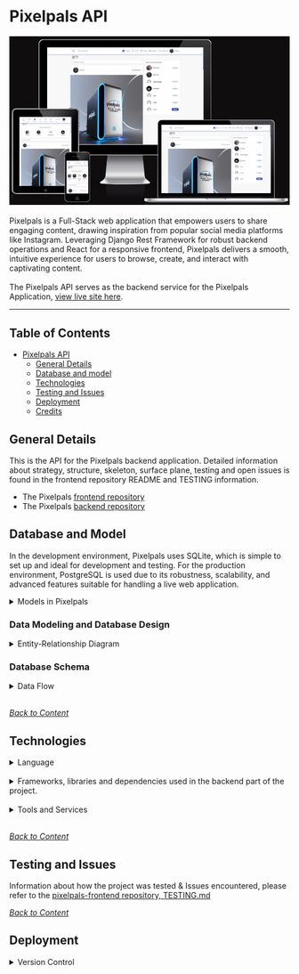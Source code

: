 # Pixelpals API
![amiresponsive](documentation/readme-image/PixelGif.gif)
<br>
<br>
Pixelpals is a Full-Stack web application that empowers users to share engaging content, drawing inspiration from popular social media platforms like Instagram. Leveraging Django Rest Framework for robust backend operations and React for a responsive frontend, Pixelpals delivers a smooth, intuitive experience for users to browse, create, and interact with captivating content.
<br>
<br>
The Pixelpals API serves as the backend service for the Pixelpals Application, [view live site here](https://pixelpals-pp5-ee2d5ecf265c.herokuapp.com/).

<hr>

## Table of Contents
- [Pixelpals API](#pixelpals-api)
  - [General Details](#general-details)
  - [Database and model](#database-and-model)
  - [Technologies](#technologies)
  - [Testing and Issues](#testing-and-issues)
  - [Deployment](#deployment)
  - [Credits](#Credits)

## General Details

This is the API for the Pixelpals backend application. Detailed information about strategy, structure, skeleton, surface plane, testing and open issues is found in the frontend repository README and TESTING information.

- The Pixelpals [frontend repository](https://github.com/Enzolita/pixelpals-pp5)
- The Pixelpals [backend repository](https://pixelpals-backend-49bb71efec81.herokuapp.com/)                                    

## Database and Model

In the development environment, Pixelpals uses SQLite, which is simple to set up and ideal for development and testing. For the production environment, PostgreSQL is used due to its robustness, scalability, and advanced features suitable for handling a live web application.

<details>
<summary>Models in Pixelpals</summary>
<br>

### Report model
- **Fields**: Manages user feedback and queries. 
- **Functionality**: Stores user queries, complaints, or suggestions. 
- **Impact**: Provides a direct channel for user feedback, helping to improve the platform based on user input and enhancing user satisfaction.
- **Example**: A user facing an issue with their account can easily send a message to the support team using the report form, ensuring their query is logged and addressed promptly.

### Comment Model
- **Fields**: `id`, `owner`, `post_`, `content`, `created_at`, `updated_at`
- **Functionality**: Stores comments made by users on posts.
- **Impact**: Facilitates engagement and community interaction by allowing users to comment on each other's posts.
- **Example**: Users comment on a friend's post to share their thoughts and reactions, fostering discussions.

### Post Model
- **Fields**: `id`, `owner`, `title`, `content`, `created_at`, `updated_at`
- **Functionality**: Stores posts created by users.
- **Impact**: Central to the content-sharing functionality, allowing users to create and share posts with their followers.
- **Example**: A user creates a new post with a photo from their new PC setup.

### Profile Model
- **Fields**: `id`, `owner`, `name`, `content`, `image`, `created_at`, `updated_at`
- **Functionality**: Stores user profile information.
- **Impact**: Enhances user profiles by allowing customization, making the platform more personalized and engaging.
- **Example**: A user uploads a profile picture and writes a short bio to let other users know more about them.

### Follower Model
- **Fields**: `id`, `owner`, `followed`, `created_at`, `updated_at`
- **Functionality**: Stores follower relationships between users.
- **Impact**: Enables users to follow each other, creating a personalized feed based on followed users' posts.
- **Example**: User A follows User B to see User B's posts in their feed, fostering engagement and community building.

### Like Model
- **Fields**: `id`, `owner`, `post`, `created_at`, `updated_at`
- **Functionality**: Stores likes on posts by users.
- **Impact**: Provides a way for users to express appreciation for content, increasing user interaction and engagement.
- **Example**: A user likes a friend's post, which may also increase the visibility of popular content through likes.

### User Model (from django.contrib.auth.models)
- **Fields**: `id`, `username`, `email`, `password`, `created_at`, `updated_at`
- **Functionality**: Manages user authentication and basic information.
- **Impact**: Provides essential authentication functionality, ensuring users can securely log in and access their accounts.
- **Example**: Users can register, log in, and have their authentication details securely stored.
</details>

### Data Modeling and Database Design

<details>
<summary>Entity-Relationship Diagram</summary>
<br>

The Entity-Relationship Diagram (ERD) provides a visual representation of the database's structure. It helps in planning and illustrating the SQL tables and the relationships between them. The ERD is an essential part of the database design that shows the entities, their attributes, and the types of relationships among the entities.

![erd](/documentation/readme-image/erd.webp)

**Relationships**


1. User
  - One-to-One: User.id → Profile.owner
  - One-to-Many: User.id → Post.owner
  - One-to-Many: User.id → Comment.owner
  - Many-to-Many (through Follower): User.id → Follower.owner
  - Many-to-Many (through Follower): User.id → Follower.followed
  - Many-to-Many (through Like): User.id → Like.owner
  - One-to-Many: User.id → Contact.owner
  - One-to-Many: User.id → Block.owner
  - One-to-Many: User.id → Block.target

2. Profile
  - One-to-One: Profile.owner → User.id

3. Post
  - Many-to-One: Post.owner → User.id
  - One-to-Many: Post.id → Comment.post
  - Many-to-Many (through Like): Post.id → Like.post
  - Many-to-Many: Post.id → Hashtag.post
  - Many-to-One: Post.category → Category.id

4. Comment
  - Many-to-One: Comment.owner → User.id
  - Many-to-One: Comment.post → Post.id

5. Like
  - Many-to-One: Like.owner → User.id
  - Many-to-One: Like.post → Post.id

6. Follower
  - Many-to-One: Follower.owner → User.id
  - Many-to-One: Follower.followed → User.id

8. Report
  - Many-to-One: Report.owner → User.id

</details>

### Database Schema

<details>

<summary>Data Flow</summary>
<br>

To follow best practice, a flowchart was created for the app's logic, and mapped out before coding began using a free version of Draw.io. Please note, that the flowchart provided is designed to offer a simplified visual overview of the application's core workflow. While it captures the essential operations and user interactions, some implementation details and error-handling mechanisms are abstracted for clarity. The actual application logic may involve additional steps and checks not depicted in the flowchart.

![Data Flow](/documentation/readme-image/flowchart.webp)

</details>
<br>

*<span style="color: blue;">[Back to Content](#table-of-contents)</span>*

## Technologies

<details>
<summary>Language</summary>
<br>

- [Python](https://www.python.org/) serves as the back-end programming language.

</details>
<br>

<details>
<summary>Frameworks, libraries and dependencies used in the backend part of the project.</summary>
<br>

- [asgiref==3.8.1](https://pypi.org/project/asgiref/) ASGI is a standard for Python asynchronous web apps and servers to communicate with each other, and positioned as an asynchronous successor to WSGI.
- [cloudinary==1.41.0](https://pypi.org/project/cloudinary/) allows you to quickly and easily integrate your application with Cloudinary.
- [dj-database-url==0.5.0](https://pypi.org/project/dj-database-url/0.5.0/) This simple Django utility allows you to utilize the 12factor inspired DATABASE_URL environment variable to configure your Django application.
- [dj-rest-auth==2.1.9](https://dj-rest-auth.readthedocs.io/en/2.1.9/) a set of REST API endpoints to handle User Registration and Authentication tasks.
- [Django==4.2](https://docs.djangoproject.com/en/4.2/) Django is a high-level Python web framework that encourages rapid development and clean, pragmatic design.
- [django-allauth==0.50.0](https://docs.allauth.org/en/latest/) Integrated set of Django applications addressing authentication, registration, account management as well as 3rd party (social) account authentication.
- [django-cloudinary-storage==0.3.0](https://pypi.org/project/django-cloudinary-storage/0.3.0/) Django Cloudinary Storage is a Django package that facilitates integration with Cloudinary by implementing Django Storage API.
- [django-cors-headers==4.4.0](https://pypi.org/project/django-cors-headers/) is a Django application for handling the server headers required for Cross-Origin Resource Sharing (CORS).
- [django-filter==2.4.3](https://pypi.org/project/django-filter/2.4.0/) django-filter is a reusable Django application for allowing users to filter querysets dynamically.
- [djangorestframework==3.15.2](https://pypi.org/project/djangorestframework/) is a powerful and flexible toolkit for building Web APIs.
- [djangorestframework-simplejwt==5.3.1](https://pypi.org/project/djangorestframework-simplejwt/) A minimal JSON Web Token authentication plugin for Django REST Framework.
- [gunicorn==23.0.0](https://pypi.org/project/gunicorn/) is a Python WSGI HTTP Server for UNIX.
- [oauthlib==3.2.2](https://pypi.org/project/oauthlib/3.2.2/) is a generic, spec-compliant, thorough implementation of the OAuth request-signing logic.
- [Pillow==10.4.0](https://pypi.org/project/pillow/10.4.0/) The Python Imaging Library enhances your Python interpreter with extensive file format support, efficient data representation, and powerful image processing capabilities.
- [psycopg2==2.9.9](https://pypi.org/project/psycopg2/) PostgreSQL database adapter for the Python programming language. The stand-alone binary package was chosen due to the normal psycopg2 throwing errors.
- [PyJWT==2.9.0](https://pypi.org/project/PyJWT/2.9.0/) JSON Web Token implementation in Python.
- [python3-openid==3.2.0](https://pypi.org/project/python3-openid/) OpenID support for modern servers and consumers.
- [pytz==2024.2](https://pypi.org/project/pytz/2024.2/) allows accurate and cross platform timezone calculations.
- [requests-oauthlib==2.0.0](https://pypi.org/project/requests-oauthlib/2.0.0/) provides first-class OAuth library support for Requests.
- [setuptools==68.0.0](https://pypi.org/project/setuptools/68.0.0/) is a Python library that helps developers package and distribute Python projects. It provides tools to package Python code so it can be easily installed and used by others, either by sharing the package on the Python Package Index (PyPI) or installing it locally.
- [sqlparse==0.5.1](https://pypi.org/project/sqlparse/0.5.1/) sqlparse is a non-validating SQL parser for Python. It provides support for parsing, splitting and formatting SQL statements.
</details>
<br>

<details>
<summary>Tools and Services</summary>
<br>

- [Code Institute Python Linter](https://pep8ci.herokuapp.com/) a tool to check Python code against some of the style conventions in PEP8.
- [Code Institute Template](https://github.com/Code-Institute-Org/ci-full-template) provided me with a familiar base from which to build my project.
- [Diffchecker](https://www.diffchecker.com/text-compare/) is used to check code snippets.
- [Draw.io](https://www.drawio.com/) is useful for planning the application's architecture and flowcharts, especially helpful in the design phase to visualize the application flow.
- [Git](https://git-scm.com/) is used for version control.
- [Gitpod](https://gitpod.io/) streamlines your development process by providing a pre-configured, cloud-based development environment that's instantly ready for coding.
- [Github](https://github.com/) is essential for version control, allowing you to track changes, collaborate with others (if applicable), and secure online code storage.
- [Google Dev Tools](https://developers.google.com/web/tools) is used during testing, debugging and styling.
- [Heroku](https://www.heroku.com/) is a platform for deploying and hosting web applications.
- [Lucidchart](https://www.lucidchart.com/) is used for ERD (entity relationship diagram)
- [PEP8](https://peps.python.org/pep-0008/) a style guide for Python code.
- [PostgreSQL](https://dbs.ci-dbs.net/) provided by the Code Institute, is employed as the database system for its robustness and compatibility with Django.

</details>
<br>

*<span style="color: blue;">[Back to Content](#table-of-contents)</span>*

## Testing and Issues

Information about how the project was tested & Issues encountered, please refer to the [pixelpals-frontend repository, TESTING.md](https://github.com/Enzolita/pixelpals-pp5/blob/main/TESTING.md)

*<span style="color: blue;">[Back to Content](#table-of-contents)</span>*

## Deployment

<details>
<summary>Version Control</summary>
<br>
The site was created using the Gitpod editor and pushed to github to the remote repository ‘pixelpals-frontend’.
The following git commands were used throughout development to push code to the remote repo:

- `git add <file>` - This command was used to add the file(s) to the staging area before they are committed.
- `git commit -m “commit message”` - This command was used to commit changes to the local repository queue ready for the final step.
- `git push` - This command was used to push all committed code to the remote repository on github.
</details>
